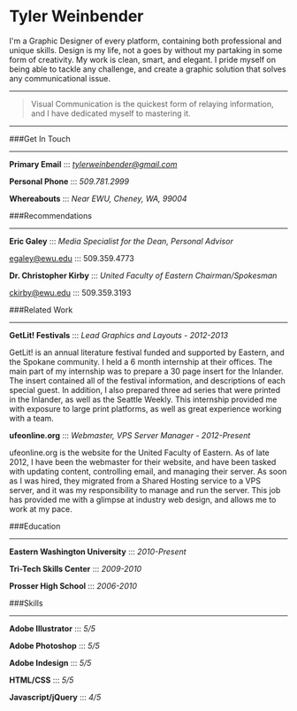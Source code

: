 Tyler Weinbender
===============

I'm a Graphic Designer of every platform, containing both professional and unique skills. Design is my life, not a goes by without my partaking in some form of creativity. My work is clean, smart, and elegant. I pride myself on being able to tackle any challenge, and create a graphic solution that solves any communicational issue.

***

> Visual Communication is the quickest form of relaying information, and I have dedicated myself to mastering it.

***

###Get In Touch

***

**Primary Email** ::: *tylerweinbender@gmail.com*

**Personal Phone** :::  *509.781.2999*

**Whereabouts** :::  *Near EWU, Cheney, WA, 99004*

###Recommendations

***

**Eric Galey** :::  *Media Specialist for the Dean, Personal Advisor*

egaley@ewu.edu ::: 509.359.4773

**Dr. Christopher Kirby** :::  *United Faculty of Eastern Chairman/Spokesman*

ckirby@ewu.edu ::: 509.359.3193

###Related Work

***

**GetLit! Festivals** ::: *Lead Graphics and Layouts - 2012-2013*

GetLit! is an annual literature festival funded and supported by Eastern, and the Spokane community. I held a 6 month internship at their offices.
The main part of my internship was to prepare a 30 page insert for the Inlander. The insert contained all of the festival information, and descriptions
of each special guest. In addition, I also prepared three ad series that were printed in the Inlander, as well as the Seattle Weekly. This internship
provided me with exposure to large print platforms, as well as great experience working with a team.

**ufeonline.org** ::: *Webmaster, VPS Server Manager - 2012-Present*

ufeonline.org is the website for the United Faculty of Eastern. As of late 2012, I have been the webmaster for their website, and have been tasked with
updating content, controlling email, and managing their server. As soon as I was hired, they migrated from a Shared Hosting service to a VPS server, and 
it was my responsibility to manage and run the server. This job has provided me with a glimpse at industry web design, and allows me to work at my pace.

###Education

***

**Eastern Washington University** :::  *2010-Present*

**Tri-Tech Skills Center** :::  *2009-2010*

**Prosser High School** :::  *2006-2010*

###Skills

***

**Adobe Illustrator** :::  *5/5*

**Adobe Photoshop** :::  *5/5*

**Adobe Indesign** :::  *5/5*

**HTML/CSS** :::  *5/5*

**Javascript/jQuery** :::  *4/5*
